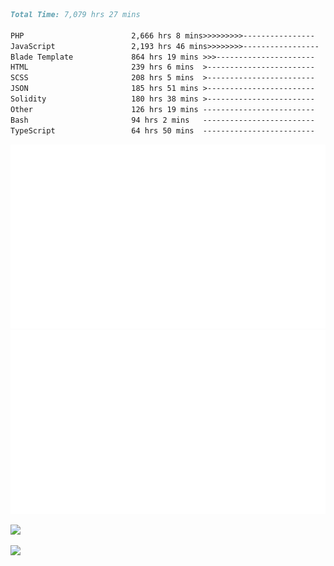 <!--START_SECTION:waka-->

```markdown
Total Time: 7,079 hrs 27 mins

PHP                        2,666 hrs 8 mins>>>>>>>>>----------------   37.00 %
JavaScript                 2,193 hrs 46 mins>>>>>>>>-----------------   30.44 %
Blade Template             864 hrs 19 mins >>>----------------------   11.99 %
HTML                       239 hrs 6 mins  >------------------------   03.32 %
SCSS                       208 hrs 5 mins  >------------------------   02.89 %
JSON                       185 hrs 51 mins >------------------------   02.58 %
Solidity                   180 hrs 38 mins >------------------------   02.51 %
Other                      126 hrs 19 mins -------------------------   01.75 %
Bash                       94 hrs 2 mins   -------------------------   01.31 %
TypeScript                 64 hrs 50 mins  -------------------------   00.90 %
```

<!--END_SECTION:waka-->

![](https://raw.githubusercontent.com/DrMaxis/github-stats-transparent/output/generated/overview.svg)
![](https://raw.githubusercontent.com/DrMaxis/github-stats-transparent/output/generated/languages.svg)

![](https://git-readme-stats-drmaxis-projects.vercel.app/api?username=drmaxis&show_icons=true&theme=outrun&count_private=true&show=reviews,discussions_started,discussions_answered,prs_merged,prs_merged_percentage&custom_title=2024%20Github%20Rank)
 
<a href="https://count.getloli.com/"><img src="https://count.getloli.com/get/@:maxis-the-alchemist?theme=rule34"></a>
<!-- https://count.getloli.com/get/@alchemist?theme=rule34 -->
<br>
